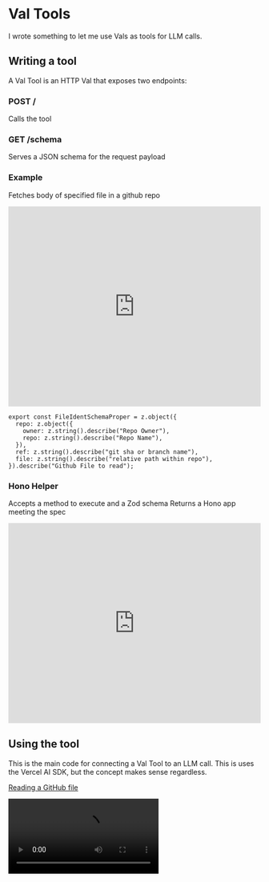 # Val Tools

I wrote something to let me use Vals as tools for LLM calls. 

## Writing a tool

A Val Tool is an HTTP Val that exposes two endpoints:

### POST /

Calls the tool

### GET /schema

Serves a JSON schema for the request payload

### Example

Fetches body of specified file in a github repo

<iframe width="100%" height="400px" src="https://www.val.town/embed/mharris717/githubFileTool" title="Val Town" frameborder="0" allow="web-share" allowfullscreen></iframe>

```
export const FileIdentSchemaProper = z.object({
  repo: z.object({
    owner: z.string().describe("Repo Owner"),
    repo: z.string().describe("Repo Name"),
  }),
  ref: z.string().describe("git sha or branch name"),
  file: z.string().describe("relative path within repo"),
}).describe("Github File to read");
```

### Hono Helper

Accepts a method to execute and a Zod schema
Returns a Hono app meeting the spec

<iframe width="100%" height="400px" src="https://www.val.town/embed/mharris717/makeHonoTool" title="Val Town" frameborder="0" allow="web-share" allowfullscreen></iframe>

## Using the tool

This is the main code for connecting a Val Tool to an LLM call. This is uses the Vercel AI SDK, but the concept makes sense regardless. 

[Reading a GitHub file](valtool.mp4)

<video><source src="https://github.com/mharris717/val-tools-doc/raw/main/valtool.mp4"></video>

<script src="https://gist.github.com/mharris717/695e4e9572998e70d65c74221abce40d.js"></script>
